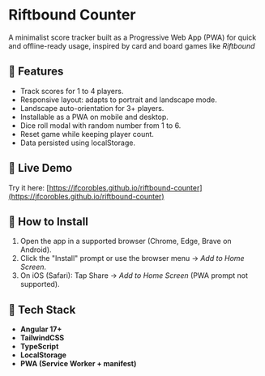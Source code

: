 # Riftbound Counter

A minimalist score tracker built as a Progressive Web App (PWA) for quick and offline-ready usage, inspired by card and board games like *Riftbound* 

## 🌟 Features

- Track scores for 1 to 4 players.
- Responsive layout: adapts to portrait and landscape mode.
- Landscape auto-orientation for 3+ players.
- Installable as a PWA on mobile and desktop.
- Dice roll modal with random number from 1 to 6.
- Reset game while keeping player count.
- Data persisted using localStorage.

## 🚀 Live Demo

Try it here: [https://jfcorobles.github.io/riftbound-counter](https://jfcorobles.github.io/riftbound-counter)

## 📱 How to Install

1. Open the app in a supported browser (Chrome, Edge, Brave on Android).
2. Click the "Install" prompt or use the browser menu → *Add to Home Screen*.
3. On iOS (Safari): Tap Share → *Add to Home Screen* (PWA prompt not supported).

## 🧰 Tech Stack

- **Angular 17+**
- **TailwindCSS**
- **TypeScript**
- **LocalStorage**
- **PWA (Service Worker + manifest)**


